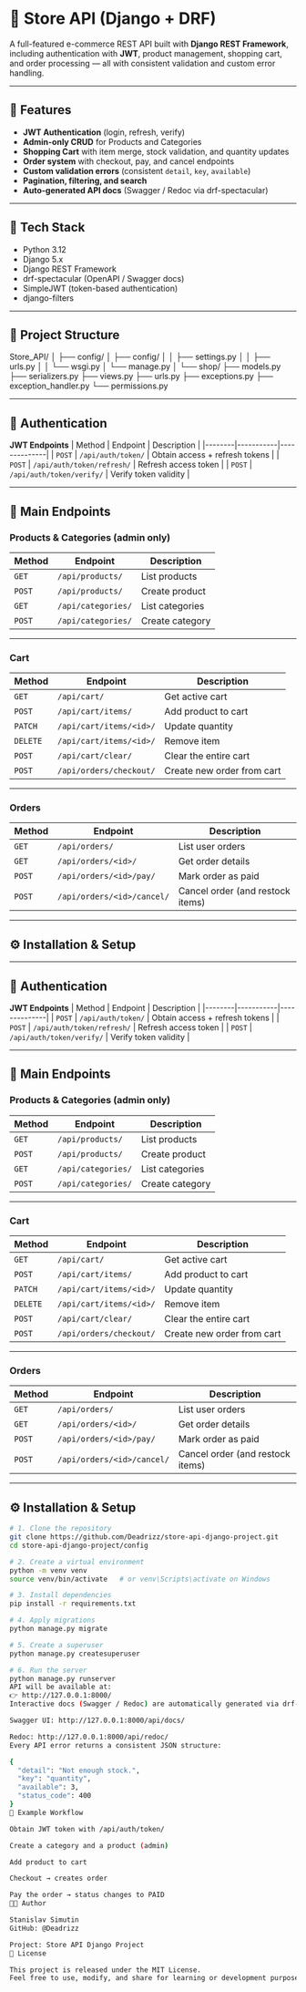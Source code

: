 # 🏪 Store API (Django + DRF)

A full-featured e-commerce REST API built with **Django REST Framework**, including authentication with **JWT**, product management, shopping cart, and order processing — all with consistent validation and custom error handling.

---

## 🚀 Features

- **JWT Authentication** (login, refresh, verify)
- **Admin-only CRUD** for Products and Categories
- **Shopping Cart** with item merge, stock validation, and quantity updates
- **Order system** with checkout, pay, and cancel endpoints
- **Custom validation errors** (consistent `detail`, `key`, `available`)
- **Pagination, filtering, and search**
- **Auto-generated API docs** (Swagger / Redoc via drf-spectacular)

---

## 🧩 Tech Stack

- Python 3.12  
- Django 5.x  
- Django REST Framework  
- drf-spectacular (OpenAPI / Swagger docs)  
- SimpleJWT (token-based authentication)  
- django-filters  

---

## 📁 Project Structure

Store_API/
│
├── config/
│ ├── config/
│ │ ├── settings.py
│ │ ├── urls.py
│ │ └── wsgi.py
│ └── manage.py
│
└── shop/
├── models.py
├── serializers.py
├── views.py
├── urls.py
├── exceptions.py
├── exception_handler.py
└── permissions.py

---

## 🔐 Authentication

**JWT Endpoints**
| Method | Endpoint | Description |
|--------|-----------|--------------|
| `POST` | `/api/auth/token/` | Obtain access + refresh tokens |
| `POST` | `/api/auth/token/refresh/` | Refresh access token |
| `POST` | `/api/auth/token/verify/` | Verify token validity |

---

## 🛒 Main Endpoints

### **Products & Categories (admin only)**
| Method | Endpoint | Description |
|--------|-----------|-------------|
| `GET` | `/api/products/` | List products |
| `POST` | `/api/products/` | Create product |
| `GET` | `/api/categories/` | List categories |
| `POST` | `/api/categories/` | Create category |

---

### **Cart**
| Method | Endpoint | Description |
|--------|-----------|-------------|
| `GET` | `/api/cart/` | Get active cart |
| `POST` | `/api/cart/items/` | Add product to cart |
| `PATCH` | `/api/cart/items/<id>/` | Update quantity |
| `DELETE` | `/api/cart/items/<id>/` | Remove item |
| `POST` | `/api/cart/clear/` | Clear the entire cart |
| `POST` | `/api/orders/checkout/` | Create new order from cart |

---

### **Orders**
| Method | Endpoint | Description |
|--------|-----------|-------------|
| `GET` | `/api/orders/` | List user orders |
| `GET` | `/api/orders/<id>/` | Get order details |
| `POST` | `/api/orders/<id>/pay/` | Mark order as paid |
| `POST` | `/api/orders/<id>/cancel/` | Cancel order (and restock items) |

---

## ⚙️ Installation & Setup
---

## 🔐 Authentication

**JWT Endpoints**
| Method | Endpoint | Description |
|--------|-----------|--------------|
| `POST` | `/api/auth/token/` | Obtain access + refresh tokens |
| `POST` | `/api/auth/token/refresh/` | Refresh access token |
| `POST` | `/api/auth/token/verify/` | Verify token validity |

---

## 🛒 Main Endpoints

### **Products & Categories (admin only)**
| Method | Endpoint | Description |
|--------|-----------|-------------|
| `GET` | `/api/products/` | List products |
| `POST` | `/api/products/` | Create product |
| `GET` | `/api/categories/` | List categories |
| `POST` | `/api/categories/` | Create category |

---

### **Cart**
| Method | Endpoint | Description |
|--------|-----------|-------------|
| `GET` | `/api/cart/` | Get active cart |
| `POST` | `/api/cart/items/` | Add product to cart |
| `PATCH` | `/api/cart/items/<id>/` | Update quantity |
| `DELETE` | `/api/cart/items/<id>/` | Remove item |
| `POST` | `/api/cart/clear/` | Clear the entire cart |
| `POST` | `/api/orders/checkout/` | Create new order from cart |

---

### **Orders**
| Method | Endpoint | Description |
|--------|-----------|-------------|
| `GET` | `/api/orders/` | List user orders |
| `GET` | `/api/orders/<id>/` | Get order details |
| `POST` | `/api/orders/<id>/pay/` | Mark order as paid |
| `POST` | `/api/orders/<id>/cancel/` | Cancel order (and restock items) |

---

## ⚙️ Installation & Setup

```bash
# 1. Clone the repository
git clone https://github.com/Deadrizz/store-api-django-project.git
cd store-api-django-project/config

# 2. Create a virtual environment
python -m venv venv
source venv/bin/activate   # or venv\Scripts\activate on Windows

# 3. Install dependencies
pip install -r requirements.txt

# 4. Apply migrations
python manage.py migrate

# 5. Create a superuser
python manage.py createsuperuser

# 6. Run the server
python manage.py runserver
API will be available at:
👉 http://127.0.0.1:8000/
Interactive docs (Swagger / Redoc) are automatically generated via drf-spectacular:

Swagger UI: http://127.0.0.1:8000/api/docs/

Redoc: http://127.0.0.1:8000/api/redoc/
Every API error returns a consistent JSON structure:

{
  "detail": "Not enough stock.",
  "key": "quantity",
  "available": 3,
  "status_code": 400
}
🧠 Example Workflow

Obtain JWT token with /api/auth/token/

Create a category and a product (admin)

Add product to cart

Checkout → creates order

Pay the order → status changes to PAID
🧑‍💻 Author

Stanislav Simutin
GitHub: @Deadrizz

Project: Store API Django Project
🏁 License

This project is released under the MIT License.
Feel free to use, modify, and share for learning or development purposes.
